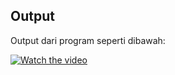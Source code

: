## Output
Output dari program seperti dibawah:

[![Watch the video](https://img.youtube.com/vi/HreFKZRsXnA/hqdefault.jpg)](https://youtu.be/HreFKZRsXnA)
